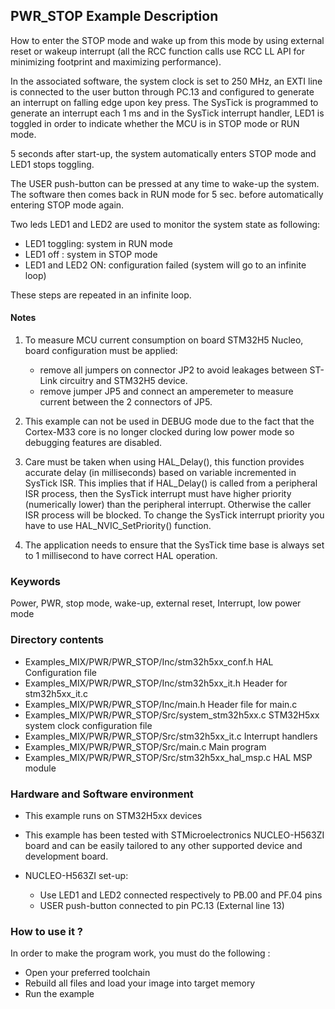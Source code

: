 ## <b>PWR_STOP Example Description</b>

How to enter the STOP mode and wake up from this mode by using external 
reset or wakeup interrupt (all the RCC function calls use RCC LL API 
for minimizing footprint and maximizing performance).

In the associated software, the system clock is set to 250 MHz, an EXTI line
is connected to the user button through PC.13 and configured to generate an 
interrupt on falling edge upon key press.
The SysTick is programmed to generate an interrupt each 1 ms and in the SysTick 
interrupt handler, LED1 is toggled in order to indicate whether the MCU is in STOP mode 
or RUN mode.

5 seconds after start-up, the system automatically enters STOP mode and 
LED1 stops toggling.

The USER push-button can be pressed at any time to wake-up the system. 
The software then comes back in RUN mode for 5 sec. before automatically entering STOP mode again. 

Two leds LED1 and LED2 are used to monitor the system state as following:

 - LED1 toggling: system in RUN mode
 - LED1 off : system in STOP mode
 - LED1 and LED2 ON: configuration failed (system will go to an infinite loop)

These steps are repeated in an infinite loop.

#### <b>Notes</b>

 1. To measure MCU current consumption on board STM32H5 Nucleo,
    board configuration must be applied:
    - remove all jumpers on connector JP2 to avoid leakages between ST-Link circuitry and STM32H5 device.
    - remove jumper JP5 and connect an amperemeter to measure current between the 2 connectors of JP5.

 2. This example can not be used in DEBUG mode due to the fact 
    that the Cortex-M33 core is no longer clocked during low power mode 
    so debugging features are disabled.

 3. Care must be taken when using HAL_Delay(), this function provides accurate delay (in milliseconds)
    based on variable incremented in SysTick ISR. This implies that if HAL_Delay() is called from
    a peripheral ISR process, then the SysTick interrupt must have higher priority (numerically lower)
    than the peripheral interrupt. Otherwise the caller ISR process will be blocked.
    To change the SysTick interrupt priority you have to use HAL_NVIC_SetPriority() function.

 4. The application needs to ensure that the SysTick time base is always set to 1 millisecond
    to have correct HAL operation.

### <b>Keywords</b>

Power, PWR, stop mode, wake-up, external reset, Interrupt, low power mode

### <b>Directory contents</b>

  - Examples_MIX/PWR/PWR_STOP/Inc/stm32h5xx_conf.h         HAL Configuration file
  - Examples_MIX/PWR/PWR_STOP/Inc/stm32h5xx_it.h           Header for stm32h5xx_it.c
  - Examples_MIX/PWR/PWR_STOP/Inc/main.h                   Header file for main.c
  - Examples_MIX/PWR/PWR_STOP/Src/system_stm32h5xx.c       STM32H5xx system clock configuration file
  - Examples_MIX/PWR/PWR_STOP/Src/stm32h5xx_it.c           Interrupt handlers
  - Examples_MIX/PWR/PWR_STOP/Src/main.c                   Main program
  - Examples_MIX/PWR/PWR_STOP/Src/stm32h5xx_hal_msp.c      HAL MSP module

### <b>Hardware and Software environment</b>

  - This example runs on STM32H5xx devices

  - This example has been tested with STMicroelectronics NUCLEO-H563ZI
    board and can be easily tailored to any other supported device 
    and development board.

  - NUCLEO-H563ZI set-up:
    - Use LED1 and LED2 connected respectively to PB.00 and PF.04 pins
    - USER push-button connected to pin PC.13 (External line 13)

### <b>How to use it ?</b>

In order to make the program work, you must do the following :

 - Open your preferred toolchain
 - Rebuild all files and load your image into target memory
 - Run the example


